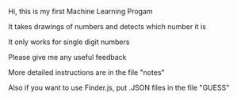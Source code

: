Hi, this is my first Machine Learning Progam

It takes drawings of numbers and detects which number it is

It only works for single digit numbers

Please give me any useful feedback

More detailed instructions are in the file "notes"

Also if you want to use Finder.js, put .JSON files in the file "GUESS"
